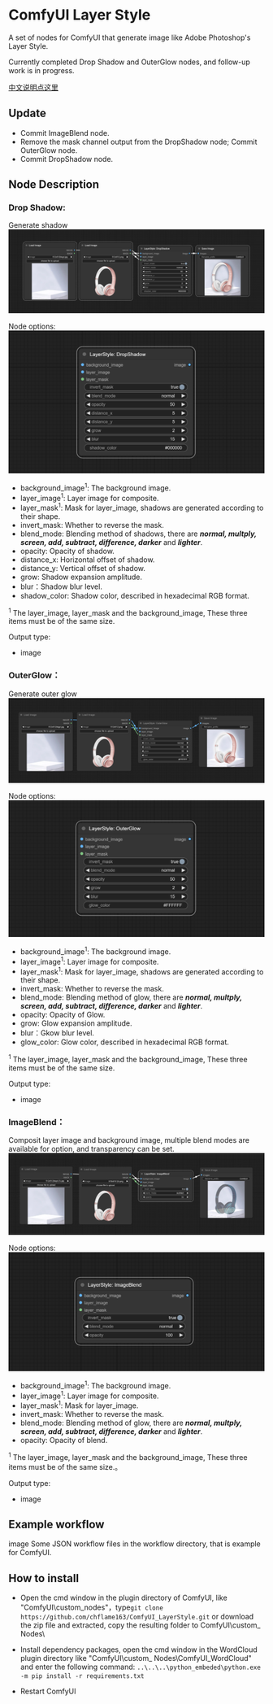 # ComfyUI Layer Style
A set of nodes for ComfyUI that generate image like Adobe Photoshop's Layer Style.


Currently completed Drop Shadow and OuterGlow nodes, and follow-up work is in progress.

[中文说明点这里](./README_CN.MD)

## Update
* Commit ImageBlend node.
* Remove the mask channel output from the DropShadow node; Commit OuterGlow node.
* Commit DropShadow node.

## Node Description

### Drop Shadow:
Generate shadow
![image](image/drop_shadow_example.png)



Node options:
![image](image/drop_shadow_node.png)
* background_image<sup>1</sup>: The background image.
* layer_image<sup>1</sup>: Layer image for composite.
* layer_mask<sup>1</sup>: Mask for layer_image, shadows are generated according to their shape.
* invert_mask: Whether to reverse the mask.
* blend_mode: Blending method of shadows, there are **_normal, multply, screen, add, subtract, difference, darker_** and **_lighter_**.
* opacity: Opacity of shadow.
* distance_x: Horizontal offset of shadow.
* distance_y: Vertical offset of shadow.
* grow: Shadow expansion amplitude.
* blur：Shadow blur level.
* shadow_color: Shadow color, described in hexadecimal RGB format.
 
<sup>1</sup>  The layer_image, layer_mask and the background_image, These three items must be of the same size.

Output type:
* image


### OuterGlow：
Generate outer glow
![image](image/outer_glow_example.png)

Node options:
![image](image/outer_glow_node.png)
* background_image<sup>1</sup>: The background image.
* layer_image<sup>1</sup>: Layer image for composite.
* layer_mask<sup>1</sup>: Mask for layer_image, shadows are generated according to their shape.
* invert_mask: Whether to reverse the mask.
* blend_mode: Blending method of glow, there are **_normal, multply, screen, add, subtract, difference, darker_** and **_lighter_**.
* opacity: Opacity of Glow.
* grow: Glow expansion amplitude.
* blur：Gkow blur level.
* glow_color:  Glow color, described in hexadecimal RGB format.

<sup>1</sup>  The layer_image, layer_mask and the background_image, These three items must be of the same size.

Output type:
* image

### ImageBlend：
Composit  layer image and background image, multiple blend modes are available for option, and transparency can be set.
![image](image/image_blend_example.png)

Node options:
![image](image/image_blend_node.png)
* background_image<sup>1</sup>: The background image.
* layer_image<sup>1</sup>: Layer image for composite.
* layer_mask<sup>1</sup>: Mask for layer_image.
* invert_mask: Whether to reverse the mask.
* blend_mode: Blending method of glow, there are **_normal, multply, screen, add, subtract, difference, darker_** and **_lighter_**.
* opacity: Opacity of blend.


<sup>1</sup>  The layer_image, layer_mask and the background_image, These three items must be of the same size.。

Output type:
* image

## Example workflow
image Some JSON workflow files in the workflow directory, that is example for ComfyUI.

## How to install 

* Open the cmd window in the plugin directory of ComfyUI, like "ComfyUI\custom_nodes\"，type```git clone https://github.com/chflame163/ComfyUI_LayerStyle.git```
or download the zip file and extracted, copy the resulting folder to ComfyUI\custom_ Nodes\

* Install dependency packages, open the cmd window in the WordCloud plugin directory like "ComfyUI\custom_ Nodes\ComfyUI_WordCloud" and enter the following command:
```..\..\..\python_embeded\python.exe -m pip install -r requirements.txt```

* Restart ComfyUI